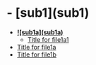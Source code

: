 <!-- generated by markdown-notes-tree -->

# \- \[sub1]\(sub1)

<!-- optional markdown-notes-tree directory description starts here -->

<!-- optional markdown-notes-tree directory description ends here -->

- [**!\[sub1a\]\(sub1a)**](!\[sub1a]\(sub1a\))
    - [Title for file1a1](!\[sub1a]\(sub1a\)/file1a1.md)
- [Title for file1a](file1a.md)
- [Title for file1b](file1b.md)
